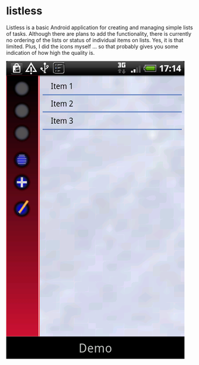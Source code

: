 listless
========

Listless is a basic Android application for creating and managing simple lists of tasks. Although there are plans to add the functionality, there is currently no ordering of the lists or status of individual items on lists. Yes, it is that limited. Plus, I did the icons myself ... so that probably gives you some indication of how high the quality is.

![Demo screenshot](https://github.com/disquieting-silence/listless/raw/master/screenshots/demo.png)